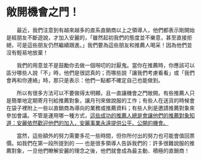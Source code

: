 # 敞開機會之門！

&emsp;&emsp;最近，我們注意到有越來越多的直系直銷商以上之領導人，他們都表示剛開始是經朋友不斷遊說，才加入安麗的，「雖然起初我們的態度並不樂意，甚至直接拒絕，可是這些朋友仍然繼續跟進。」我們要為這些朋友和推薦人喝采！因為他們並沒有輕易地放棄！

&emsp;&emsp;我們的用意並不是鼓勵你去做一個嘮叨的討厭鬼。當你在推薦時，你應該可以區分哪些人說「不」時，他們是很認真的；而哪些說「讓我們考慮看看」或「我們會再和你連絡」時，那只是表示：他們一點都不確定自己也能做到。

&emsp;&emsp;所以有很多方法可以不要做得太明顯，且一直讓機會之門敞開。有些推薦人只是簡單地定期寄月刊給推薦對象，讓月刊來做說服的工作；有些人在送貨的時候會在袋子裡附上一些以直銷商為導向的業務或推薦資料；有些人則是邀請推薦對象來參加會議。不管是運用哪一種方式，<u>這些成功的推薦人總是會讓他們的推薦對象知道：安麗依然歡迎他們的加入，安麗事業永遠提供公平、公開的機會。</u>

&emsp;&emsp;當然，這些額外的努力需要多花一些時間，但你所付出的努力也可能會值回票價。如我們在第一段所提到的 ── 也是很多領導人告訴我們的：許多很難說服的推薦對象，一旦他們瞭解安麗的理念之後，他們就會成為最主動、積極的直銷商！

